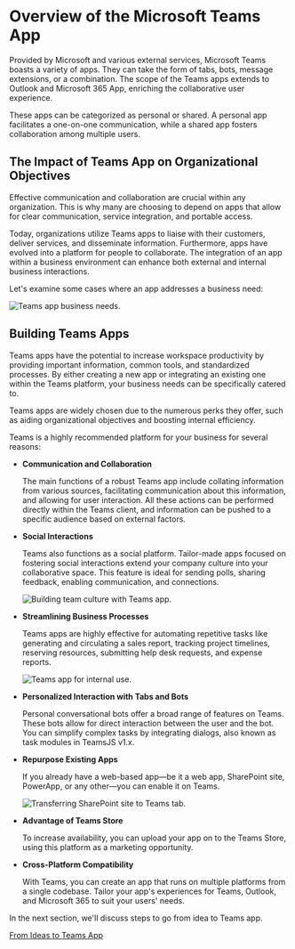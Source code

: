 # Overview of the Microsoft Teams App

Provided by Microsoft and various external services, Microsoft Teams boasts a variety of apps. They can take the form of tabs, bots, message extensions, or a combination. The scope of the Teams apps extends to Outlook and Microsoft 365 App, enriching the collaborative user experience.

These apps can be categorized as personal or shared. A personal app facilitates a one-on-one communication, while a shared app fosters collaboration among multiple users.

## The Impact of Teams App on Organizational Objectives

Effective communication and collaboration are crucial within any organization. This is why many are choosing to depend on apps that allow for clear communication, service integration, and portable access.

Today, organizations utilize Teams apps to liaise with their customers, deliver services, and disseminate information. Furthermore, apps have evolved into a platform for people to collaborate. The integration of an app within a business environment can enhance both external and internal business interactions.

Let's examine some cases where an app addresses a business need:

![Teams app business needs.](https://learn.microsoft.com/en-us/microsoftteams/platform/assets/images/overview/why-teams-apps.png)

## Building Teams Apps

Teams apps have the potential to increase workspace productivity by providing important information, common tools, and standardized processes. By either creating a new app or integrating an existing one within the Teams platform, your business needs can be specifically catered to.

Teams apps are widely chosen due to the numerous perks they offer, such as aiding organizational objectives and boosting internal efficiency.

Teams is a highly recommended platform for your business for several reasons:

* **Communication and Collaboration**

    The main functions of a robust Teams app include collating information from various sources, facilitating communication about this information, and allowing for user interaction. All these actions can be performed directly within the Teams client, and information can be pushed to a specific audience based on external factors.

* **Social Interactions**

    Teams also functions as a social platform. Tailor-made apps focused on fostering social interactions extend your company culture into your collaborative space. This feature is ideal for sending polls, sharing feedback, enabling communication, and connections.

    ![Building team culture with Teams app.](https://learn.microsoft.com/en-us/microsoftteams/platform/assets/images/overview/scenario-social.png)

* **Streamlining Business Processes**

    Teams apps are highly effective for automating repetitive tasks like generating and circulating a sales report, tracking project timelines, reserving resources, submitting help desk requests, and expense reports.

    ![Teams app for internal use.](https://learn.microsoft.com/en-us/microsoftteams/platform/assets/images/overview/scenario-approval-flow.png)

* **Personalized Interaction with Tabs and Bots**

    Personal conversational bots offer a broad range of features on Teams. These bots allow for direct interaction between the user and the bot. You can simplify complex tasks by integrating dialogs, also known as task modules in TeamsJS v1.x.

* **Repurpose Existing Apps**

    If you already have a web-based app—be it a web app, SharePoint site, PowerApp, or any other—you can enable it on Teams.

    ![Transferring SharePoint site to Teams tab.](https://learn.microsoft.com/en-us/microsoftteams/platform/assets/images/overview/scenario-dashboard.png)

* **Advantage of Teams Store**

    To increase availability, you can upload your app on to the Teams Store, using this platform as a marketing opportunity. 

* **Cross-Platform Compatibility**

    With Teams, you can create an app that runs on multiple platforms from a single codebase. Tailor your app's experiences for Teams, Outlook, and Microsoft 365 to suit your users' needs.

In the next section, we'll discuss steps to go from idea to Teams app.

[From Ideas to Teams App](overview-story.md)